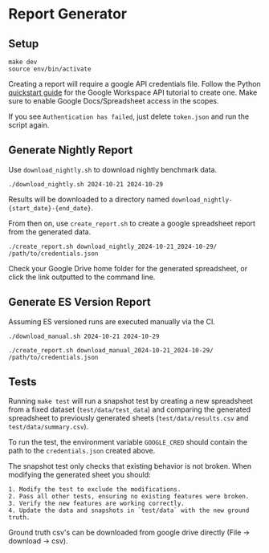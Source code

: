 # Report Generator

## Setup

```shell
make dev
source env/bin/activate
```

Creating a report will require a google API credentials file. Follow the Python [quickstart guide](https://developers.google.com/docs/api/quickstart/python) for the Google Workspace API tutorial to create one. Make sure to enable Google Docs/Spreadsheet access in the scopes.

If you see `Authentication has failed`, just delete `token.json` and run the script again.

## Generate Nightly Report

Use `download_nightly.sh` to download nightly benchmark data.

```shell
./download_nightly.sh 2024-10-21 2024-10-29
```

Results will be downloaded to a directory named `download_nightly-{start_date}-{end_date}`.

From then on, use `create_report.sh` to create a google spreadsheet report from the generated data.

```shell
./create_report.sh download_nightly_2024-10-21_2024-10-29/ /path/to/credentials.json
```

Check your Google Drive home folder for the generated spreadsheet, or click the link outputted to the command line.

## Generate ES Version Report

Assuming ES versioned runs are executed manually via the CI.

```shell
./download_manual.sh 2024-10-21 2024-10-29

./create_report.sh download_manual_2024-10-21_2024-10-29/ /path/to/credentials.json
```


## Tests

Running `make test` will run a snapshot test by creating a new spreadsheet from a fixed dataset (`test/data/test_data`) and comparing the generated spreadsheet to previously generated sheets (`test/data/results.csv` and `test/data/summary.csv`).

To run the test, the environment variable `GOOGLE_CRED` should contain the path to the `credentials.json` created above.

The snapshot test only checks that existing behavior is not broken. When modifying the generated sheet you should:

    1. Modify the test to exclude the modifications.
    2. Pass all other tests, ensuring no existing features were broken.
    3. Verify the new features are working correctly.
    4. Update the data and snapshots in `test/data` with the new ground truth.

Ground truth csv's can be downloaded from google drive directly (File -> download -> csv).
